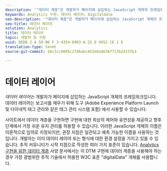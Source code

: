 ```yaml
---
description: '"데이터 계층"은 개발자가 페이지에 삽입하는 JavaScript 개체의 프레임워크입니다. '
keywords: Analytics 구현; 데이터 레이어; Digitaldata
seo-description: '"데이터 계층"은 개발자가 페이지에 삽입하는 JavaScript 개체의 프레임워크입니다. 데이터 계층은 보고서를 채우기 위해 추적 도구(다이내믹 태그 관리와 같은 태그 관리 시스템 포함)에서 사용할 수 있습니다.'
seo-title: 데이터 레이어
solution: Analytics
title: 데이터 레이어
topic: 개발자 및 구현
uuid: DEDB 2 A 50-06 F 3-4354-8993-A 25 D 4952 CE 1 E
translation-type: tm+mt
source-git-commit: 26c3cc9895c27d6abc452e0a4636771fb2415fb3

---
```



# 데이터 레이어

_데이터 레이어는_ 개발자가 페이지에 삽입하는 JavaScript 개체의 프레임워크입니다. 데이터 레이어는 보고서를 채우기 위해 도구 (Adobe Experience Platform Launch 및 다이내믹 태그 관리와 같은 태그 관리 시스템 포함) 에서 사용할 수 있습니다.

사이트에서 데이터 계층을 구현하면 구현에 대한 최상의 제어와 유연성을 제공하고 향후 단계에서 가장 쉬운 유지 관리를 허용할 수 있습니다. 이러한 JavaScript 개체의 이름은 이론적으로 임의로 지정되지만, 권장 지침은 일관되고 예측 가능한 이름을 사용하는 것입니다. 개발자는 이미 데이터 레이어 또는 형식에 대한 환경 설정을 가지고 있을 수 있습니다. 추적 커뮤니티가 시작 지점으로 작성한 여러 가지 표준이 있습니다. [Analytics 구현을 위한 데이터 계층](assets/datalayer-documentation.pdf) 사양 문서에서는 이 DTM 구현에 데이터 계층을 사용해야 하는 경우 가장 광범위한 추적 기술에서 허용한 W3C 표준 "digitalData" 개체를 사용합니다.
